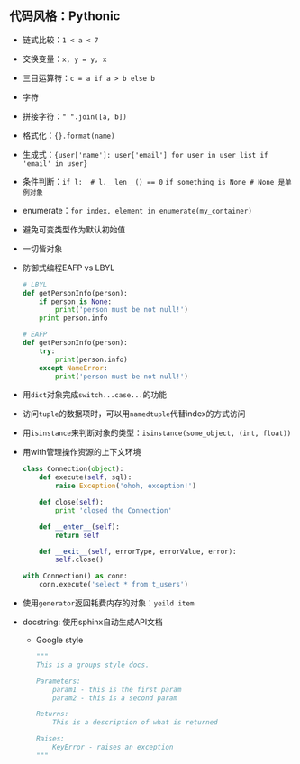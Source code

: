 ## 代码风格：Pythonic
- 链式比较：`1 < a < 7`
- 交换变量：`x, y = y, x`
- 三目运算符：`c = a if a > b else b`
- 字符
- 拼接字符：`" ".join([a, b])`
- 格式化：`{}.format(name)`
- 生成式：`{user['name']: user['email'] for user in user_list if 'email' in user}`
- 条件判断：`if l:  # l.__len__() == 0` `if something is None # None 是单例对象`
- enumerate：`for index, element in enumerate(my_container)`
- 避免可变类型作为默认初始值
- 一切皆对象
- 防御式编程EAFP vs LBYL
    
    ```python
    # LBYL
    def getPersonInfo(person):
        if person is None:
            print('person must be not null!')
        print person.info

    # EAFP
    def getPersonInfo(person):
        try:
            print(person.info)
        except NameError:
            print('person must be not null!')
    ```
    
- 用`dict`对象完成`switch...case...`的功能
- 访问`tuple`的数据项时，可以用`namedtuple`代替index的方式访问
- 用`isinstance`来判断对象的类型：`isinstance(some_object, (int, float))`
- 用with管理操作资源的上下文环境
    ```python
    class Connection(object):
        def execute(self, sql):
            raise Exception('ohoh, exception!')

        def close(self):
            print 'closed the Connection'

        def __enter__(self):
            return self

        def __exit__(self, errorType, errorValue, error):
            self.close()

    with Connection() as conn:
        conn.execute('select * from t_users')
    ```

- 使用`generator`返回耗费内存的对象：`yeild item`
- docstring: 使用sphinx自动生成API文档
    - Google style
        ```python
        """
        This is a groups style docs.

        Parameters:
            param1 - this is the first param
            param2 - this is a second param

        Returns:
            This is a description of what is returned

        Raises:
            KeyError - raises an exception
        """
        ```
